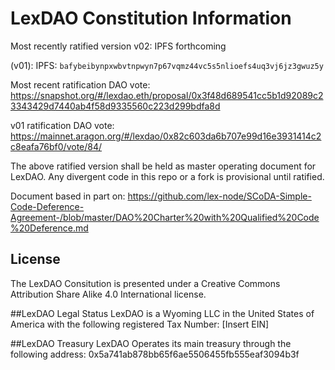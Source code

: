 # LexDAO Constitution Information

Most recently ratified version v02: IPFS forthcoming

(v01): IPFS: `bafybeibynpxwbvtnpwyn7p67vqmz44vc5s5nlioefs4uq3vj6jz3gwuz5y`

Most recent ratification DAO vote: https://snapshot.org/#/lexdao.eth/proposal/0x3f48d689541cc5b1d92089c23343429d7440ab4f58d9335560c223d299bdfa8d

v01 ratification DAO vote: https://mainnet.aragon.org/#/lexdao/0x82c603da6b707e99d16e3931414c2c8eafa76bf0/vote/84/

The above ratified version shall be held as master operating document for LexDAO. Any divergent code in this repo or a fork is provisional until ratified.


Document based in part on: https://github.com/lex-node/SCoDA-Simple-Code-Deference-Agreement-/blob/master/DAO%20Charter%20with%20Qualified%20Code%20Deference.md

## License

The LexDAO Consitution is presented under a Creative Commons Attribution Share Alike 4.0 International license.

##LexDAO Legal Status
LexDAO is a Wyoming LLC in the United States of America with the following registered Tax Number: [Insert EIN]

##LexDAO Treasury
LexDAO Operates its main treasury through the following address: 0x5a741ab878bb65f6ae5506455fb555eaf3094b3f
